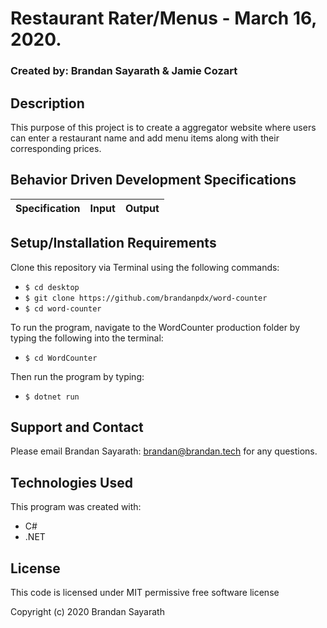# Restaurant Rater/Menus - March 16, 2020. 

### Created by: Brandan Sayarath & Jamie Cozart

## Description

This purpose of this project is to create a aggregator website where users can enter a restaurant name and add menu items along with their corresponding prices.

## Behavior Driven Development Specifications

| Specification             | Input 	|     Output      |
|-------------------------	|-------	|----------------	|


## Setup/Installation Requirements

Clone this repository via Terminal using the following commands:
* ```$ cd desktop```
* ```$ git clone https://github.com/brandanpdx/word-counter```
* ```$ cd word-counter```

To run the program, navigate to the WordCounter production folder by typing the following into the terminal: 

* ```$ cd WordCounter```

Then run the program by typing:
* ```$ dotnet run```


## Support and Contact

Please email Brandan Sayarath: brandan@brandan.tech for any questions.

## Technologies Used

This program was created with:

* C#
* .NET

## License

This code is licensed under MIT permissive free software license

Copyright (c) 2020 Brandan Sayarath

